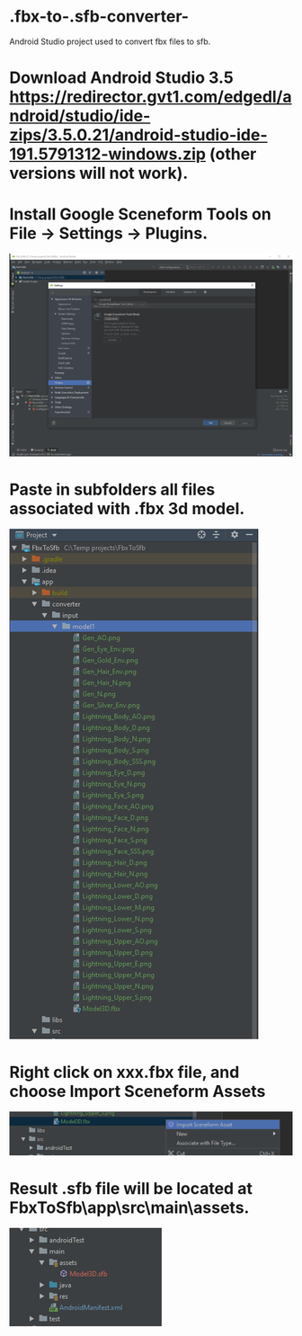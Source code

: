 # .fbx-to-.sfb-converter-
Android Studio project used to convert fbx files to sfb.


# Download Android Studio 3.5 https://redirector.gvt1.com/edgedl/android/studio/ide-zips/3.5.0.21/android-studio-ide-191.5791312-windows.zip (other versions will not work).
# Install Google Sceneform Tools on File -> Settings -> Plugins.
![alt text](https://github.com/kustraslawomir/.fbx-to-.sfb-converter-/blob/master/app/screenshots/scene%20form%20plugin.PNG?raw=true)

# Paste in subfolders all files associated with .fbx 3d model.
![alt text](https://github.com/kustraslawomir/.fbx-to-.sfb-converter-/blob/master/app/screenshots/fbx%20files.PNG?raw=true)

# Right click on xxx.fbx file, and choose Import Sceneform Assets
![alt text](https://github.com/kustraslawomir/.fbx-to-.sfb-converter-/blob/master/app/screenshots/Import%20from%20assets.png?raw=true)

# Result .sfb file will be located at FbxToSfb\app\src\main\assets.
![alt text](https://github.com/kustraslawomir/.fbx-to-.sfb-converter-/blob/master/app/screenshots/result.PNG?raw=true)
